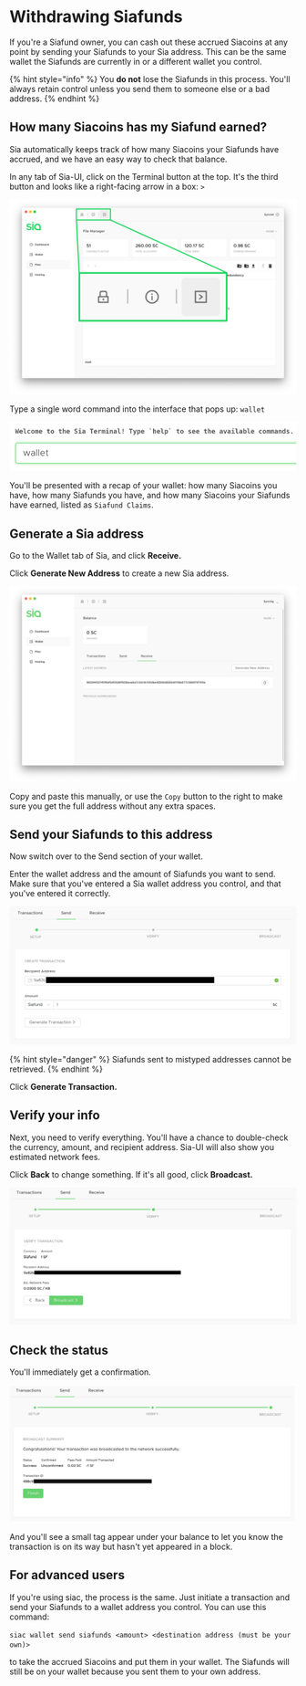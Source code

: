 # Withdrawing Siafunds

If you're a Siafund owner, you can cash out these accrued Siacoins at any point by sending your Siafunds to your Sia address. This can be the same wallet the Siafunds are currently in or a different wallet you control.

{% hint style="info" %}
You **do not** lose the Siafunds in this process. You'll always retain control unless you send them to someone else or a bad address.
{% endhint %}

## How many Siacoins has my Siafund earned?

Sia automatically keeps track of how many Siacoins your Siafunds have accrued, and we have an easy way to check that balance.

In any tab of Sia-UI, click on the Terminal button at the top. It's the third button and looks like a right-facing arrow in a box: `>`

![](../.gitbook/assets/siafunds-cashout-1.png)

Type a single word command into the interface that pops up: `wallet`

![](../.gitbook/assets/siafunds-cashout-2.png)

You'll be presented with a recap of your wallet: how many Siacoins you have, how many Siafunds you have, and how many Siacoins your Siafunds have earned, listed as `Siafund Claims`.

## Generate a Sia address

Go to the Wallet tab of Sia, and click **Receive.**

Click **Generate New Address** to create a new Sia address.

![](<../.gitbook/assets/address-2 (2) (2) (2) (1).png>)

Copy and paste this manually, or use the `Copy` button to the right to make sure you get the full address without any extra spaces.

## Send your Siafunds to this address

Now switch over to the Send section of your wallet.

Enter the wallet address and the amount of Siafunds you want to send. Make sure that you've entered a Sia wallet address you control, and that you've entered it correctly.

![](../.gitbook/assets/siafunds-cashout-4.png)

{% hint style="danger" %}
Siafunds sent to mistyped addresses cannot be retrieved.
{% endhint %}

Click **Generate Transaction.**

## Verify your info

Next, you need to verify everything. You'll have a chance to double-check the currency, amount, and recipient address. Sia-UI will also show you estimated network fees.

Click **Back** to change something. If it's all good, click **Broadcast.**

![](../.gitbook/assets/siafunds-cashout-5.png)

## Check the status

You'll immediately get a confirmation.

![](../.gitbook/assets/siafunds-cashout-6.png)

And you'll see a small tag appear under your balance to let you know the transaction is on its way but hasn't yet appeared in a block.

## For advanced users

If you're using siac, the process is the same. Just initiate a transaction and send your Siafunds to a wallet address you control. You can use this command:

`siac wallet send siafunds <amount> <destination address (must be your own)>`

to take the accrued Siacoins and put them in your wallet. The Siafunds will still be on your wallet because you sent them to your own address.
